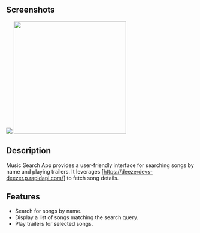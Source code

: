 ## **Screenshots**
<img src=" https://i.imgur.com/w7EE1HR.png" witdh="300"> <img src=" https://imgur.com/yGLkSis.png" width="300"> 

## Description

Music Search App provides a user-friendly interface for searching songs by name and playing trailers. It leverages [https://deezerdevs-deezer.p.rapidapi.com/] to fetch song details.

## Features

- Search for songs by name.
- Display a list of songs matching the search query.
- Play trailers for selected songs.
